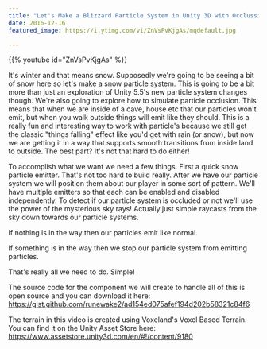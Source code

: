 ```yaml
---
title: "Let's Make a Blizzard Particle System in Unity 3D with Occlussion"
date: 2016-12-16
featured_image: https://i.ytimg.com/vi/ZnVsPvKjgAs/mqdefault.jpg

---
```


{{% youtube id="ZnVsPvKjgAs" %}}

It's winter and that means snow. Supposedly we're going to be seeing a bit of snow here so let's make a snow particle system. This is going to be a bit more than just an exploration of Unity 5.5's new particle system changes though. We're also going to explore how to simulate particle occlusion. This means that when we are inside of a cave, house etc that our particles won't emit, but when you walk outside things will emit like they should. This is a really fun and interesting way to work with particle's because we still get the classic "things falling" effect like you'd get with rain (or snow), but now we are getting it in a way that supports smooth transitions from inside land to outside. The best part? It's not that hard to do either!

To accomplish what we want we need a few things. First a quick snow particle emitter. That's not too hard to build really. After we have our particle system we will position them about our player in some sort of pattern. We'll have multiple emitters so that each can be enabled and disabled independently. To detect if our particle system is occluded or not we'll use the power of the mysterious sky rays! Actually just simple raycasts from the sky down towards our particle systems.

If nothing is in the way then our particles emit like normal.

If something is in the way then we stop our particle system from emitting particles.

That's really all we need to do. Simple!

The source code for the component we will create to handle all of this is open source and you can download it here: https://gist.github.com/runewake2/ad154ed075afef194d202b58321c84f6

The terrain in this video is created using Voxeland's Voxel Based Terrain. You can find it on the Unity Asset Store here: https://www.assetstore.unity3d.com/en/#!/content/9180